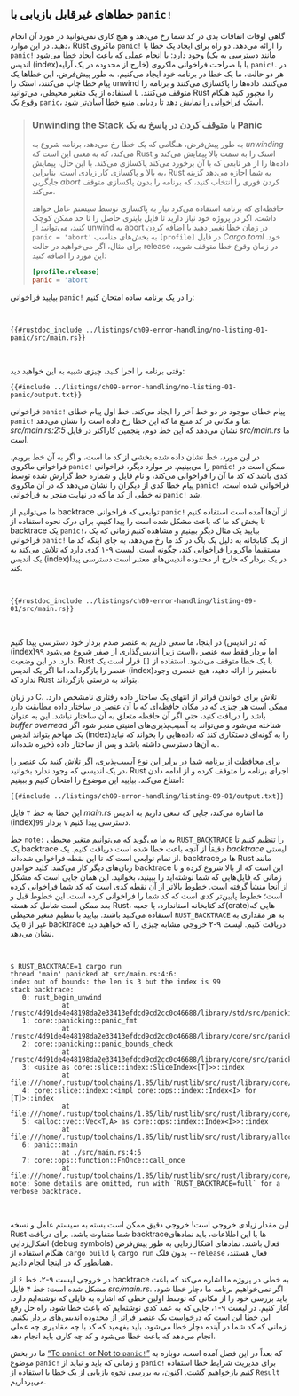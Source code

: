 ## خطاهای غیرقابل بازیابی با `panic!`

گاهی اوقات اتفاقات بدی در کد شما رخ می‌دهد و هیچ کاری نمی‌توانید در مورد آن انجام دهید. در این موارد،
Rust ماکروی `panic!` را ارائه می‌دهد. دو راه برای ایجاد یک خطا با `panic!` وجود دارد: با انجام عملی
که باعث ایجاد خطا می‌شود (مانند دسترسی به یک اندیس (index)خارج از محدوده در یک آرایه) یا با صراحت
فراخوانی ماکروی `panic!`. در هر دو حالت، ما یک خطا در برنامه خود ایجاد می‌کنیم. به طور پیش‌فرض،
این خطاها یک پیام خطا چاپ می‌کنند، استک را unwind می‌کنند، داده‌ها را پاکسازی می‌کنند و برنامه
را متوقف می‌کنند. با استفاده از یک متغیر محیطی، می‌توانید Rust را مجبور کنید هنگام وقوع یک
`panic`، استک فراخوانی را نمایش دهد تا ردیابی منبع خطا آسان‌تر شود.

> ### Unwinding the Stack یا متوقف کردن در پاسخ به یک Panic
>
> به طور پیش‌فرض، هنگامی که یک خطا رخ می‌دهد، برنامه شروع به _unwinding_ می‌کند، که به معنی این
> است که Rust استک را به سمت بالا پیمایش می‌کند و داده‌ها را از هر تابعی که با آن برخورد می‌کند
> پاکسازی می‌کند. با این حال، پیمایش به بالا و پاکسازی کار زیادی است. بنابراین، Rust به شما اجازه
> می‌دهد گزینه جایگزین _abort_ کردن فوری را انتخاب کنید، که برنامه را بدون پاکسازی متوقف می‌کند.
>
> حافظه‌ای که برنامه استفاده می‌کرد نیاز به پاکسازی توسط سیستم عامل خواهد داشت. اگر در پروژه
> خود نیاز دارید تا فایل باینری حاصل را تا حد ممکن کوچک کنید، می‌توانید از unwind به abort در
> زمان خطا تغییر دهید با اضافه کردن `panic = 'abort'` به بخش‌های مناسب `[profile]` در فایل
> _Cargo.toml_ خود. برای مثال، اگر می‌خواهید در حالت release در زمان وقوع خطا متوقف شوید،
> این مورد را اضافه کنید:
>
> ```toml
> [profile.release]
> panic = 'abort'
> ```

بیایید فراخوانی `panic!` را در یک برنامه ساده امتحان کنیم:

<Listing file-name="src/main.rs">

```rust,should_panic,panics
{{#rustdoc_include ../listings/ch09-error-handling/no-listing-01-panic/src/main.rs}}
```

</Listing>

وقتی برنامه را اجرا کنید، چیزی شبیه به این خواهید دید:

```console
{{#include ../listings/ch09-error-handling/no-listing-01-panic/output.txt}}
```

فراخوانی `panic!` پیام خطای موجود در دو خط آخر را ایجاد می‌کند. خط اول پیام خطای `panic!` ما
و مکانی در کد منبع ما که این خطا رخ داده است را نشان می‌دهد: _src/main.rs:2:5_ نشان می‌دهد
که این خط دوم، پنجمین کاراکتر در فایل _src/main.rs_ ما است.

در این مورد، خط نشان داده شده بخشی از کد ما است، و اگر به آن خط برویم، فراخوانی ماکروی
`panic!` را می‌بینیم. در موارد دیگر، فراخوانی `panic!` ممکن است در کدی باشد که کد ما آن را
فراخوانی می‌کند، و نام فایل و شماره خط گزارش شده توسط پیام خطا کدی از دیگران را نشان می‌دهد
که در آن ماکروی `panic!` فراخوانی شده است، نه خطی از کد ما که در نهایت منجر به فراخوانی
`panic!` شد.

<a id="using-a-panic-backtrace"></a>

ما می‌توانیم از backtrace توابعی که فراخوانی `panic!` از آن‌ها آمده است استفاده کنیم تا بخش کد
ما که باعث مشکل شده است را پیدا کنیم. برای درک نحوه استفاده از backtrace یک `panic!`، بیایید
یک مثال دیگر ببینیم و مشاهده کنیم زمانی که یک فراخوانی `panic!` از یک کتابخانه به دلیل یک باگ
در کد ما رخ می‌دهد، به جای اینکه کد ما مستقیماً ماکرو را فراخوانی کند، چگونه است. لیست ۹-۱
کدی دارد که تلاش می‌کند به یک اندیس (index)در یک بردار که خارج از محدوده اندیس‌های معتبر است
دسترسی پیدا کند.

<Listing number="9-1" file-name="src/main.rs" caption="تلاش برای دسترسی به عنصری که خارج از انتهای بردار است، که منجر به فراخوانی `panic!` خواهد شد">

```rust,should_panic,panics
{{#rustdoc_include ../listings/ch09-error-handling/listing-09-01/src/main.rs}}
```

</Listing>

در اینجا، ما سعی داریم به عنصر صدم بردار خود دسترسی پیدا کنیم (که در اندیس (index)۹۹ است زیرا اندیس‌گذاری از صفر شروع می‌شود)، اما بردار فقط سه عنصر دارد. در این وضعیت، Rust با یک خطا متوقف می‌شود. استفاده از `[]` قرار است یک عنصر را بازگرداند، اما اگر یک اندیس (index)نامعتبر را ارائه دهید، هیچ عنصری وجود ندارد که Rust بتواند به درستی بازگرداند.

در زبان C، تلاش برای خواندن فراتر از انتهای یک ساختار داده رفتاری نامشخص دارد. ممکن است هر چیزی که در مکان حافظه‌ای که با آن عنصر در ساختار داده مطابقت دارد باشد را دریافت کنید، حتی اگر آن حافظه متعلق به آن ساختار نباشد. این به عنوان _buffer overread_ شناخته می‌شود و می‌تواند به آسیب‌پذیری‌های امنیتی منجر شود اگر یک مهاجم بتواند اندیس (index)را به گونه‌ای دستکاری کند که داده‌هایی را بخواند که نباید به آن‌ها دسترسی داشته باشد و پس از ساختار داده ذخیره شده‌اند.

برای محافظت از برنامه شما در برابر این نوع آسیب‌پذیری، اگر تلاش کنید یک عنصر را در یک اندیسی که وجود ندارد بخوانید، Rust اجرای برنامه را متوقف کرده و از ادامه دادن امتناع می‌کند. بیایید این موضوع را امتحان کنیم و ببینیم:

```console
{{#include ../listings/ch09-error-handling/listing-09-01/output.txt}}
```

این خطا به خط ۴ فایل _main.rs_ ما اشاره می‌کند، جایی که سعی داریم به اندیس (index)`99` بردار `v` دسترسی پیدا کنیم.

خط `note:` به ما می‌گوید که می‌توانیم متغیر محیطی `RUST_BACKTRACE` را تنظیم کنیم تا یک backtrace دقیقاً از آنچه باعث خطا شده است دریافت کنیم. یک _backtrace_ لیستی از تمام توابعی است که تا این نقطه فراخوانی شده‌اند. backtraceها در Rust مانند زبان‌های دیگر کار می‌کنند: کلید خواندن backtrace این است که از بالا شروع کرده و تا زمانی که فایل‌هایی که شما نوشته‌اید را ببینید، بخوانید. این همان جایی است که مشکل از آنجا منشأ گرفته است. خطوط بالاتر از آن نقطه کدی است که کد شما فراخوانی کرده است؛ خطوط پایین‌تر کدی است که کد شما را فراخوانی کرده است. این خطوط قبل و بعد ممکن است شامل کد هسته Rust، کد کتابخانه استاندارد، یا جعبه(crate)هایی که استفاده می‌کنید باشند. بیایید با تنظیم متغیر محیطی `RUST_BACKTRACE` به هر مقداری به غیر از `0` یک backtrace دریافت کنیم. لیست ۹-۲ خروجی مشابه چیزی را که خواهید دید نشان می‌دهد.

<Listing number="9-2" caption="backtrace تولید شده توسط فراخوانی به `panic!` که وقتی متغیر محیطی `RUST_BACKTRACE` تنظیم شده است نمایش داده می‌شود">

```console
$ RUST_BACKTRACE=1 cargo run
thread 'main' panicked at src/main.rs:4:6:
index out of bounds: the len is 3 but the index is 99
stack backtrace:
   0: rust_begin_unwind
             at /rustc/4d91de4e48198da2e33413efdcd9cd2cc0c46688/library/std/src/panicking.rs:692:5
   1: core::panicking::panic_fmt
             at /rustc/4d91de4e48198da2e33413efdcd9cd2cc0c46688/library/core/src/panicking.rs:75:14
   2: core::panicking::panic_bounds_check
             at /rustc/4d91de4e48198da2e33413efdcd9cd2cc0c46688/library/core/src/panicking.rs:273:5
   3: <usize as core::slice::index::SliceIndex<[T]>>::index
             at file:///home/.rustup/toolchains/1.85/lib/rustlib/src/rust/library/core/src/slice/index.rs:274:10
   4: core::slice::index::<impl core::ops::index::Index<I> for [T]>::index
             at file:///home/.rustup/toolchains/1.85/lib/rustlib/src/rust/library/core/src/slice/index.rs:16:9
   5: <alloc::vec::Vec<T,A> as core::ops::index::Index<I>>::index
             at file:///home/.rustup/toolchains/1.85/lib/rustlib/src/rust/library/alloc/src/vec/mod.rs:3361:9
   6: panic::main
             at ./src/main.rs:4:6
   7: core::ops::function::FnOnce::call_once
             at file:///home/.rustup/toolchains/1.85/lib/rustlib/src/rust/library/core/src/ops/function.rs:250:5
note: Some details are omitted, run with `RUST_BACKTRACE=full` for a verbose backtrace.
```

</Listing>

این مقدار زیادی خروجی است! خروجی دقیق ممکن است بسته به سیستم عامل و نسخه Rust شما متفاوت باشد. برای دریافت backtraceها با این اطلاعات، باید نمادهای اشکال‌زدایی (debug symbols) فعال باشند. نمادهای اشکال‌زدایی به طور پیش‌فرض هنگام استفاده از `cargo build` یا `cargo run` بدون فلگ `--release` فعال هستند، همانطور که در اینجا انجام دادیم.

در خروجی لیست ۹-۲، خط ۶ از backtrace به خطی در پروژه ما اشاره می‌کند که باعث مشکل شده است: خط ۴ فایل _src/main.rs_. اگر نمی‌خواهیم برنامه ما دچار خطا شود، باید بررسی خود را از مکانی که توسط اولین خطی که اشاره به فایلی که نوشته‌ایم دارد، آغاز کنیم. در لیست ۹-۱، جایی که به عمد کدی نوشته‌ایم که باعث خطا شود، راه حل رفع این خطا این است که درخواست یک عنصر فراتر از محدوده اندیس‌های بردار نکنیم. زمانی که کد شما در آینده دچار خطا می‌شود، باید بفهمید که کد با چه مقادیری چه عملی انجام می‌دهد که باعث خطا می‌شود و کد چه کاری باید انجام دهد.

ما در بخش [“To `panic!` or Not to `panic!`”][to-panic-or-not-to-panic]<!-- ignore --> که بعداً در این فصل آمده است، دوباره به موضوع `panic!` و زمانی که باید و نباید از `panic!` برای مدیریت شرایط خطا استفاده کنیم بازخواهیم گشت. اکنون، به بررسی نحوه بازیابی از یک خطا با استفاده از `Result` می‌پردازیم.

[to-panic-or-not-to-panic]: ch09-03-to-panic-or-not-to-panic.html#to-panic-or-not-to-panic
